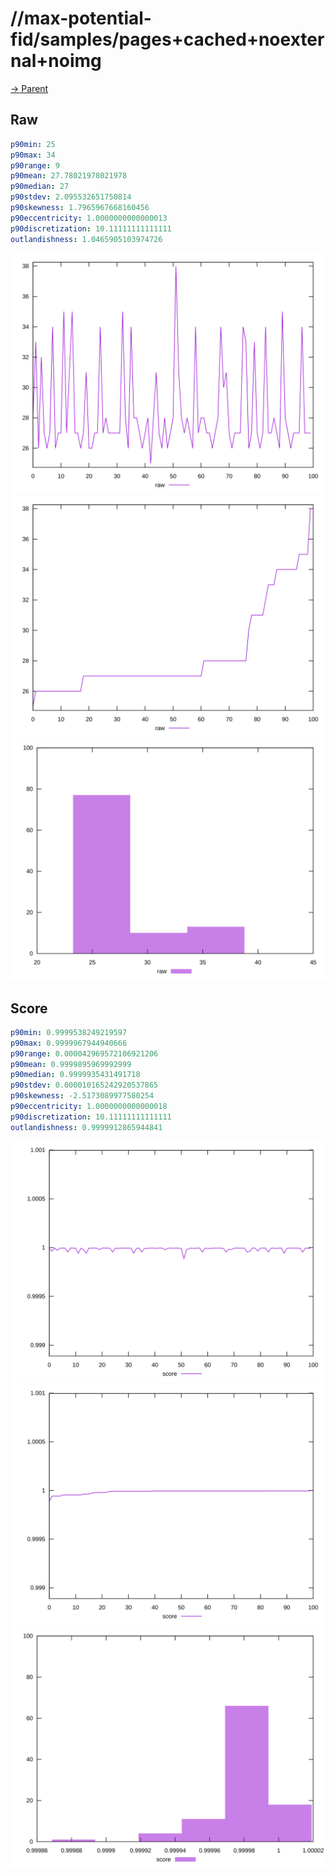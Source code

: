 
# //max-potential-fid/samples/pages+cached+noexternal+noimg

[→ Parent](../..)


## Raw


```yaml
p90min: 25
p90max: 34
p90range: 9
p90mean: 27.78021978021978
p90median: 27
p90stdev: 2.095532651750814
p90skewness: 1.7965967668160456
p90eccentricity: 1.0000000000000013
p90discretization: 10.11111111111111
outlandishness: 1.0465905103974726

```

![PLOT: raw-values](./raw/values.svg)![PLOT: raw-sorted](./raw/sorted.svg)![PLOT: raw-histogram](./raw/histogram.svg)
## Score


```yaml
p90min: 0.9999538249219597
p90max: 0.9999967944940666
p90range: 0.000042969572106921206
p90mean: 0.9999895969992999
p90median: 0.9999935431491718
p90stdev: 0.000010165242920537865
p90skewness: -2.5173089977580254
p90eccentricity: 1.0000000000000018
p90discretization: 10.11111111111111
outlandishness: 0.9999912865944841

```

![PLOT: score-values](./score/values.svg)![PLOT: score-sorted](./score/sorted.svg)![PLOT: score-histogram](./score/histogram.svg)